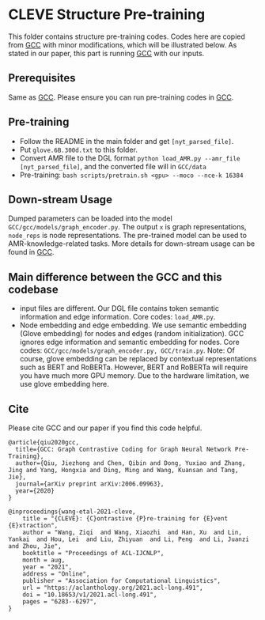 # CLEVE Structure Pre-training

This folder contains structure pre-training codes. Codes here are copied from [GCC](https://github.com/THUDM/GCC) with minor modifications, which will be illustrated below. As stated in our paper, this part is running [GCC](https://github.com/THUDM/GCC) with our inputs.

## Prerequisites

Same as [GCC](https://github.com/THUDM/GCC). Please ensure you can run pre-training codes in [GCC](https://github.com/THUDM/GCC).

## Pre-training
* Follow the README in the main folder and get ```[nyt_parsed_file]```.
* Put ```glove.6B.300d.txt``` to this folder.
* Convert AMR file to the DGL format ```python load_AMR.py --amr_file [nyt_parsed_file]```, and the converted file will in ```GCC/data```
* Pre-training: ```bash scripts/pretrain.sh <gpu> --moco --nce-k 16384```

## Down-stream Usage
Dumped parameters can be loaded into the model ```GCC/gcc/models/graph_encoder.py```. The output ```x``` is graph representations, ```node_reps``` is node representations. The pre-trained model can be used to AMR-knowledge-related tasks. More details for down-stream usage can be found in [GCC](https://github.com/THUDM/GCC).

## Main difference between the GCC and this codebase
* input files are different. Our DGL file contains token semantic information and edge information. Core codes: ```load_AMR.py```.
* Node embedding and edge embedding. We use semantic embedding (Glove embedding) for nodes and edges (random initialization). GCC ignores edge information and semantic embedding for nodes. Core codes: ```GCC/gcc/models/graph_encoder.py, GCC/train.py```. Note: Of course, glove embedding can be replaced by contextual representations such as BERT and RoBERTa. However, BERT and RoBERTa will require you have much more GPU memory. Due to the hardware limitation, we use glove embedding here.
  
## Cite
Please cite GCC and our paper if you find this code helpful.

```
@article{qiu2020gcc,
  title={GCC: Graph Contrastive Coding for Graph Neural Network Pre-Training},
  author={Qiu, Jiezhong and Chen, Qibin and Dong, Yuxiao and Zhang, Jing and Yang, Hongxia and Ding, Ming and Wang, Kuansan and Tang, Jie},
  journal={arXiv preprint arXiv:2006.09963},
  year={2020}
}

@inproceedings{wang-etal-2021-cleve,
    title = "{CLEVE}: {C}ontrastive {P}re-training for {E}vent {E}xtraction",
    author = "Wang, Ziqi  and Wang, Xiaozhi  and Han, Xu  and Lin, Yankai  and Hou, Lei  and Liu, Zhiyuan  and Li, Peng  and Li, Juanzi  and Zhou, Jie",
    booktitle = "Proceedings of ACL-IJCNLP",
    month = aug,
    year = "2021",
    address = "Online",
    publisher = "Association for Computational Linguistics",
    url = "https://aclanthology.org/2021.acl-long.491",
    doi = "10.18653/v1/2021.acl-long.491",
    pages = "6283--6297",
}
```